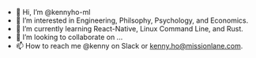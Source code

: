 - 👋 Hi, I’m @kennyho-ml
- 👀 I’m interested in Engineering, Philsophy, Psychology, and Economics.
- 🌱 I’m currently learning React-Native, Linux Command Line, and Rust.
- 💞️ I’m looking to collaborate on ...
- 📫 How to reach me @kenny on Slack or kenny.ho@missionlane.com. 

<!---
kennyho-ml/kennyho-ml is a ✨ special ✨ repository because its `README.md` (this file) appears on your GitHub profile.
You can click the Preview link to take a look at your changes.
--->
